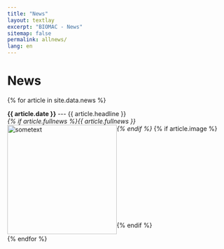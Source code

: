 ```yaml
---
title: "News"
layout: textlay
excerpt: "BIOMAC - News"
sitemap: false
permalink: allnews/
lang: en
---
```


# News

{% for article in site.data.news %}
<p>
<strong>
{{ article.date }}</strong>  --- {{ article.headline }} <br>
<em>{% if article.fullnews %}{{ article.fullnews }}<br>{% endif %}</em>
{% if article.image %}
<img src="{{ site.url }}{{ site.basurl }}/images/newspic/{{ article.image }}" class="img" height = "250px" width="auto"  style="float: left" alt = "sometext" />
<br><br><br><br><br><br><br><br><br><br><br><br><br>
{% endif %}
</p>
{% endfor %}

